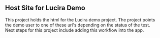 ## Host Site for Lucira Demo

This project holds the html for the Lucira demo project. The project points the demo user to one of these url's depending on the status of the test. Next steps for this project include adding this workflow into the app.
